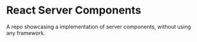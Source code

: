 # React Server Components
 A repo showcasing a implementation of server components, without using any framework.
